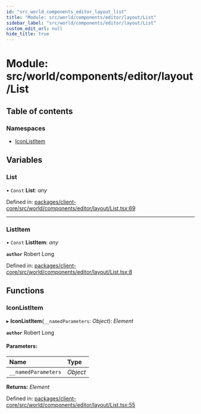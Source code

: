 ```yaml
---
id: "src_world_components_editor_layout_list"
title: "Module: src/world/components/editor/layout/List"
sidebar_label: "src/world/components/editor/layout/List"
custom_edit_url: null
hide_title: true
---
```


# Module: src/world/components/editor/layout/List

## Table of contents

### Namespaces

- [IconListItem](src_world_components_editor_layout_list.iconlistitem.md)

## Variables

### List

• `Const` **List**: *any*

Defined in: [packages/client-core/src/world/components/editor/layout/List.tsx:69](https://github.com/xr3ngine/xr3ngine/blob/7e8e151f1/packages/client-core/src/world/components/editor/layout/List.tsx#L69)

___

### ListItem

• `Const` **ListItem**: *any*

**`author`** Robert Long

Defined in: [packages/client-core/src/world/components/editor/layout/List.tsx:8](https://github.com/xr3ngine/xr3ngine/blob/7e8e151f1/packages/client-core/src/world/components/editor/layout/List.tsx#L8)

## Functions

### IconListItem

▸ **IconListItem**(`__namedParameters`: *Object*): *Element*

**`author`** Robert Long

#### Parameters:

| Name | Type |
| :------ | :------ |
| `__namedParameters` | *Object* |

**Returns:** *Element*

Defined in: [packages/client-core/src/world/components/editor/layout/List.tsx:55](https://github.com/xr3ngine/xr3ngine/blob/7e8e151f1/packages/client-core/src/world/components/editor/layout/List.tsx#L55)
